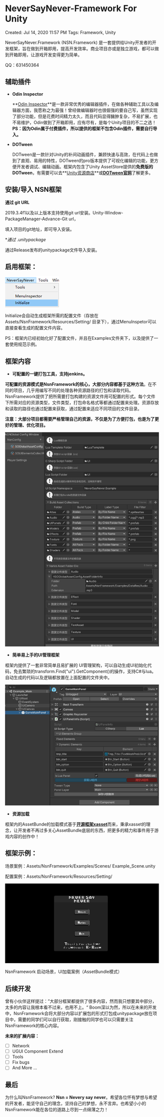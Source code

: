 # NeverSayNever-Framework For Unity

Created: Jul 14, 2020 11:57 PM
Tags: Framework, Unity

NeverSayNever.Framework (NSN.Framework) 是一套提供给Unity开发者的开发框架，旨在做到开箱即用，提高开发效率。商业项目亦或是独立游戏，都可以做到开箱即用，让游戏开发变得更为简单。

QQ：631450364

## 辅助插件

- **Odin Inspector**

    **[Odin Inspector](https://assetstore.unity.com/packages/tools/utilities/odin-inspector-and-serializer-89041)**是一款非常优秀的编辑器插件，在做各种辅助工具以及编辑器方面，我愿称之为最强！曾经做编辑器时也很倔强的要自己写，虽然实现了部分功能，但是花费时间精力太久，而且代码显得臃肿复杂，不易扩展，也不易维护，Odin做到了开箱即用，应有尽有，是每个Unity项目的不二之选！**PS：因为Odin属于付费插件，所以提供的框架不包含Odin插件，需要自行导入。**

- **DOTween**

    DOTween是一款针对Unity的补间动画插件，兼顾快速与高效，在代码上也做到了直观、易用的特性，DOTween的pro版本提供了可视化编辑的功能，更方便开发者调试、编辑动画。框架内包含了Unity AssetStore提供的**免费版的DOTween**，有需要可以去**[Unity资源商店](https://assetstore.unity.com/)**或[**DOTween官网**](http://dotween.demigiant.com/)了解更多。

## 安装/导入 NSN框架

**通过 git URL**

2019.3.4f1以及以上版本支持使用git url安装。Unity-Window-PackageManager-Advance-Git url，

填入项目的git地址，即可导入安装。

**通过 *.unitypackage**

通过Release发布的unitypackage文件导入安装。

## 启用框架：

![README_Image/Untitled.png](README_Image/Untitled.png)

Initialize会自动生成框架所需的配置文件（存放在Assets/NsnFramework/Resources/Setting/ 目录下），通过MenuInspetor可以直接查看生成的配置文件内容。

PS：框架内已经初始化好了配置文件，并且在Examples文件夹下，以及提供了一套使用规范示例。

## 框架内容

- **可配置的一键打包工具，支持jenkins。**

**可配置的资源模式是NsnFramework的核心，大部分内容都基于这种方法**。在不同的项目，几乎用编写不同的处理各种资源路径的打包和读取代码。NsnFramework提供了把所需要打包构建的资源文件用可配置的形式。每个文件下所需对应的资源类型，文件类型，打包命名格式等都通过配置来处理。资源存放和读取的路径也通过配置来获取，通过配置来适应不同项目的文件目录。

**注意：大部分项目都需要严格管理自己的资源，不仅是为了方便打包，也是为了更好的管理、优化项目。**

![README_Image/Untitled%201.png](README_Image/Untitled%201.png)

- **简单易上手的UI管理框架**

框架内提供了一套非常简单且易扩展的 UI管理架构，可以自动生成UI初始化代码，免去繁琐的transform.Find("ui").GetComponent<T>()的操作，支持C#与lua。自动生成的代码以及逻辑都放置在上面配置的文件夹中。

![README_Image/Untitled%202.png](README_Image/Untitled%202.png)

- **资源加载**

框架内的AssetBunde的加载模式基于[**开源框架xasset**](https://github.com/xasset/xasset)而来，秉承xasset的理念，让开发者不再过多关心AssetBundle底层的东西，把更多的精力和事件用于游戏内容的创作中！

## 框架示例：

场景案例：Assets/NsnFramework/Examples/Scenes/ Example_Scene.unity

配置案例：Assets/NsnFramework/Resources/Setting/

![README_Image/Untitled%203.png](README_Image/Untitled%203.png)

NsnFramework 启动场景，UI加载案例（AssetBundle模式）

## 后续开发

曾有小伙伴这样提过：”大部分框架都提供了很多内容，然而我只想要其中部分，太多的内容让我根本看不过来，也用不上。“ Boom深以为然，所以在未来的开发中，NsnFramework会将大部分内容以扩展包的形式打包成unitypackage放在项目中，需要的同学们可以自行获取，刚接触的同学也可以只需要关注NsnFramework的核心内容。

**未来的扩展内容：**

- [ ]  Network
- [ ]  UGUI Component Extend
- [ ]  Tools
- [ ]  Fix bugs
- [ ]  And More ...

## **最后**

为什么叫NsnFramework? **Nsn = Nevery say never**。希望各位怀有梦想与希望的开发者，能坚守自己的理念，坚持自己的梦想，永不言弃。也希望小小的NsnFramework能在各位的道路上尽到一点绵薄之力！